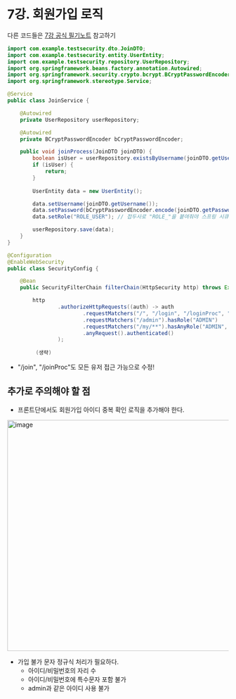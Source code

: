 # 7강. 회원가입 로직

다른 코드들은 [7강 공식 필기노트](https://cafe.naver.com/xxxjjhhh/101) 참고하기

```java
import com.example.testsecurity.dto.JoinDTO;
import com.example.testsecurity.entity.UserEntity;
import com.example.testsecurity.repository.UserRepository;
import org.springframework.beans.factory.annotation.Autowired;
import org.springframework.security.crypto.bcrypt.BCryptPasswordEncoder;
import org.springframework.stereotype.Service;

@Service
public class JoinService {

    @Autowired
    private UserRepository userRepository;

    @Autowired
    private BCryptPasswordEncoder bCryptPasswordEncoder;

    public void joinProcess(JoinDTO joinDTO) {
        boolean isUser = userRepository.existsByUsername(joinDTO.getUsername());
        if (isUser) {
            return;
        }
        
        UserEntity data = new UserEntity();

        data.setUsername(joinDTO.getUsername());
        data.setPassword(bCryptPasswordEncoder.encode(joinDTO.getPassword())); // 비밀번호는 암호화 후 저장
        data.setRole("ROLE_USER"); // 접두사로 "ROLE_"을 붙여줘야 스프링 시큐리티가 ROLE로 인식

        userRepository.save(data);
    }
}
```

```java
@Configuration
@EnableWebSecurity
public class SecurityConfig {

    @Bean
    public SecurityFilterChain filterChain(HttpSecurity http) throws Exception{

        http
                .authorizeHttpRequests((auth) -> auth
                        .requestMatchers("/", "/login", "/loginProc", "/join", "/joinProc").permitAll()
                        .requestMatchers("/admin").hasRole("ADMIN")
                        .requestMatchers("/my/**").hasAnyRole("ADMIN", "USER")
                        .anyRequest().authenticated()
                );
                
         (생략)
```

- "/join", "/joinProc"도 모든 유저 접근 가능으로 수정!

## 추가로 주의해야 할 점

- 프론트단에서도 회원가입 아이디 중복 확인 로직을 추가해야 한다.
    
<img width="733" height="525" alt="image" src="https://github.com/user-attachments/assets/6efa8a21-514a-4682-b656-51dd135c37ad" />
    
- 가입 불가 문자 정규식 처리가 필요하다.
    - 아이디/비밀번호의 자리 수
    - 아이디/비밀번호에 특수문자 포함 불가
    - admin과 같은 아이디 사용 불가


